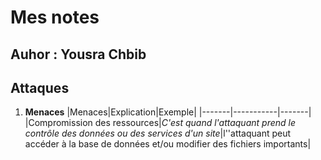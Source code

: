 # Mes notes 
## Auhor : Yousra Chbib
## Attaques
1. **Menaces**
|Menaces|Explication|Exemple|
|-------|-----------|-------|
|Compromission des ressources|*C'est quand l'attaquant prend le contrôle des données ou des services d'un site*|l''attaquant peut accéder à la base de données et/ou modifier des fichiers importants|
